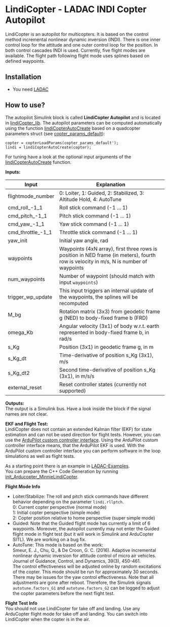 # LindiCopter - LADAC INDI Copter Autopilot

LindiCopter is an autopilot for multicopters.
It is based on the control method incremental nonlinear dynamic inversion (INDI).
There is one inner control loop for the attitude and one outer control loop for the position.
In both control cascades INDI is used.
Currently, five flight modes are available.
The flight path following flight mode uses splines based on defined waypoints.

## Installation

- You need [LADAC](https://github.com/iff-gsc/LADAC#readme)

## How to use?

The autopilot Simulink block is called __LindiCopter Autopilot__ and is located in [lindiCopter_lib](lindiCopter_lib.slx).
The autopilot parameters can be computed automatically using the function [lindiCopterAutoCreate](lindiCopterAutoCreate.m) based on a quadcopter parameters struct (see [copter_params_default](../../../aircraft/multicopters/complete/quadcopter/copter_params_default.m)):
```
copter = copterLoadParams(copter_params_default');
lindi = lindiCopterAutoCreate(copter);
```
For tuning have a look at the optional input arguments of the [lindiCopterAutoCreate](lindiCopterAutoCreate.m) function.

**Inputs:**

Input | Explanation
--- | ---
flightmode_number | 0: Loiter, 1: Guided, 2: Stabilized, 3: Altitude Hold, 4: AutoTune
cmd_roll_-1_1 | Roll stick command (-1 ... 1)
cmd_pitch_-1_1 | Pitch stick command (-1 ... 1)
cmd_yaw_-1_1 | Yaw stick command (-1 ... 1)
cmd_throttle_-1_1 | Throttle stick command (-1 ... 1)
yaw_init | Initial yaw angle, rad
waypoints | Waypoints (4xN array), first three rows is position in NED frame (in meters), fourth row is velocity in m/s, N is number of waypoints
num_waypoints | Number of waypoint (should match with input `waypoints`)
trigger_wp_update | This input triggers an internal update of the waypoints, the splines will be recomputed
M_bg | Rotation matrix (3x3) from geodetic frame g (NED) to body-fixed frame b (FRD)
omega_Kb | Angular velocity (3x1) of body w.r.t. earth represented in body-fixed frame b, in rad/s
s_Kg | Position (3x1) in geodetic frame g, in m
s_Kg_dt | Time-derivative of position s_Kg (3x1), m/s
s_Kg_dt2 | Second time-derivative of position s_Kg (3x1), in m/s/s
external_reset | Reset controller states (currently not supported)

**Outputs:**  
The output is a Simulink bus.
Have a look inside the block if the signal names are not clear.

**EKF and Flight Test:**  
LindiCopter does not contain an extended Kalman filter (EKF) for state estimation and can not be used direction for flight tests.
However, you can use the [ArduPilot custom controller interface](https://github.com/iff-gsc/LADAC/tree/main/utilities/interfaces_external_programs/ArduPilot_custom_controller).
Using the ArduPilot custom controller interface means, that the ArduPilot EKF is used.
With the ArduPilot custom controller interface you can perform software in the loop simulations as well as flight tests.

As a starting point there is an example in [LADAC-Examples](https://github.com/iff-gsc/LADAC-Examples).  
You can prepare the C++ Code Generation by running [init_Arducopter_MinnieLindiCopter](https://github.com/iff-gsc/LADAC-Examples/blob/main/Copter/Minnie/ArduPilot_implementation/init_Arducopter_MinnieLindiCopter.m).

**Flight Mode Info**  
- Loiter/Stabilize: The roll and pitch stick commands have different behavior depending on the parameter `lindi.rllptch`.  
  0: Current copter perspective (normal mode)  
  1: Initial copter perspective (simple mode)  
  2: Copter position relative to home perspective (super simple mode)  
- Guided: Note that the Guided flight mode has currently a limit of 6 waypoints. Moreover, the autopilot currently may not enter the Guided flight mode in flight test (but it will work in Simulink and ArduCopter SITL). We are working on a bug fix.
- AutoTune: This mode is based on the work:  
Smeur, E. J., Chu, Q., & De Croon, G. C. (2016). Adaptive incremental nonlinear dynamic inversion for attitude control of micro air vehicles. Journal of Guidance, Control, and Dynamics, 39(3), 450-461.  
The control effectiveness will be adjusted online by random excitations of the copter. This mode should be run for approximately 30 seconds. There may be issues for the yaw control effectiveness. Note that all adjustments are gone after reboot. Therefore, the Simulink signals `autotune.factors_G1` and `autotune.factors_G2` can be logged to adjust the copter parameters before the next flight test.

**Flight Test Info**  
You should not use LindiCopter for take off and landing.
Use any ArduCopter flight mode for take off and landing.
You can switch into LindiCopter when the copter is in the air.

